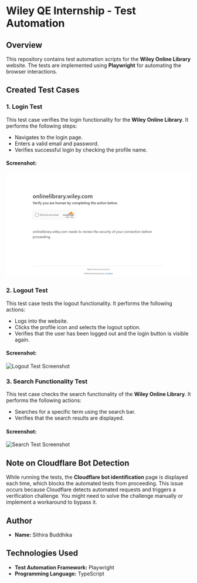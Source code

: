 # Wiley QE Internship - Test Automation

## Overview

This repository contains test automation scripts for the **Wiley Online Library** website. The tests are implemented using **Playwright** for automating the browser interactions. 

## Created Test Cases

### 1. Login Test
This test case verifies the login functionality for the **Wiley Online Library**. It performs the following steps:
- Navigates to the login page.
- Enters a valid email and password.
- Verifies successful login by checking the profile name.

#### Screenshot:
![Login Test Screenshot](test-results/login-Login-Test---Wiley-Online-Library-chromium/test-failed-1.png)

### 2. Logout Test
This test case tests the logout functionality. It performs the following actions:
- Logs into the website.
- Clicks the profile icon and selects the logout option.
- Verifies that the user has been logged out and the login button is visible again.

#### Screenshot:
![Logout Test Screenshot](images/logout-test.png)

### 3. Search Functionality Test
This test case checks the search functionality of the **Wiley Online Library**. It performs the following actions:
- Searches for a specific term using the search bar.
- Verifies that the search results are displayed.

#### Screenshot:
![Search Test Screenshot](images/search-test.png)

## Note on Cloudflare Bot Detection
While running the tests, the **Cloudflare bot identification** page is displayed each time, which blocks the automated tests from proceeding. This issue occurs because Cloudflare detects automated requests and triggers a verification challenge. You might need to solve the challenge manually or implement a workaround to bypass it.

## Author

- **Name:** Sithira Buddhika

## Technologies Used

- **Test Automation Framework:** Playwright
- **Programming Language:** TypeScript


